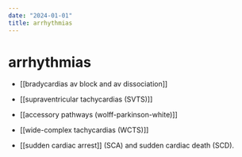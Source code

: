 ```yaml
---
date: "2024-01-01"
title: arrhythmias
---
```



# arrhythmias

- [[bradycardias av block and av dissociation]]
- [[supraventricular tachycardias (SVTS)]]
- [[accessory pathways (wolff-parkinson-white)]]
- [[wide-complex tachycardias (WCTS)]]

- [[sudden cardiac arrest]] (SCA) and sudden cardiac death (SCD).
